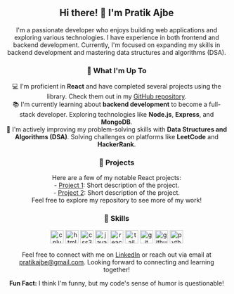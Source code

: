 <h2 align="center">Hi there! 👋 I'm Pratik Ajbe</h2>

<p align="center">
  I'm a passionate developer who enjoys building web applications and exploring various technologies. I have experience in both frontend and backend development. Currently, I'm focused on expanding my skills in backend development and mastering data structures and algorithms (DSA).
</p>

<h3 align="center">🌱 What I'm Up To</h3>

<p align="center">
  💻 I'm proficient in <b>React</b> and have completed several projects using the library. Check them out in my <a href="https://github.com/pratikajbe">GitHub repository</a>.
  <br>
  📚 I'm currently learning about <b>backend development</b> to become a full-stack developer. Exploring technologies like <b>Node.js</b>, <b>Express</b>, and <b>MongoDB</b>.
  <br>
  🧠 I'm actively improving my problem-solving skills with <b>Data Structures and Algorithms (DSA)</b>. Solving challenges on platforms like <b>LeetCode</b> and <b>HackerRank</b>.
</p>

<h3 align="center">🚀 Projects</h3>

<p align="center">
  Here are a few of my notable React projects:
  <br>
  - <a href="Link">Project 1</a>: Short description of the project.
  <br>
  - <a href="Link">Project 2</a>: Short description of the project.
  <br>
  Feel free to explore my repository to see more of my work!
</p>

<h3 align="center">💬 Skills</h3>

<p align="center">
  <img src="https://cdn.jsdelivr.net/gh/devicons/devicon/icons/cplusplus/cplusplus-original.svg" alt="cplusplus" width="30" height="30" />
  <img src="https://cdn.jsdelivr.net/gh/devicons/devicon/icons/html5/html5-original.svg" alt="html5" width="30" height="30" />
  <img src="https://cdn.jsdelivr.net/gh/devicons/devicon/icons/css3/css3-original.svg" alt="css3" width="30" height="30" />
  <img src="https://cdn.jsdelivr.net/gh/devicons/devicon/icons/javascript/javascript-original.svg" alt="javascript" width="30" height="30" />
  <img src="https://cdn.jsdelivr.net/gh/devicons/devicon/icons/react/react-original.svg" alt="react" width="30" height="30" />
  <img src="https://cdn.jsdelivr.net/gh/devicons/devicon/icons/tailwindcss/tailwindcss-plain.svg" alt="tailwindcss" width="30" height="30" />
  <img src="https://cdn.jsdelivr.net/gh/devicons/devicon/icons/git/git-original.svg" alt="git" width="30" height="30" />
  <img src="https://cdn.jsdelivr.net/gh/devicons/devicon/icons/github/github-original.svg" alt="github" width="30" height="30" />
  <img src="https://cdn.jsdelivr.net/gh/devicons/devicon/icons/python/python-original.svg" alt="python" width="30" height="30" />
</p>

<p align="center">
  Feel free to connect with me on <a href="https://www.linkedin.com/in/pratikajbe">LinkedIn</a> or reach out via email at <a href="mailto:pratikajbe@gmail.com">pratikajbe@gmail.com</a>. Looking forward to connecting and learning together!
</p>

<p align="center">
  <b>Fun Fact:</b> I think I'm funny, but my code's sense of humor is questionable!
</p>
